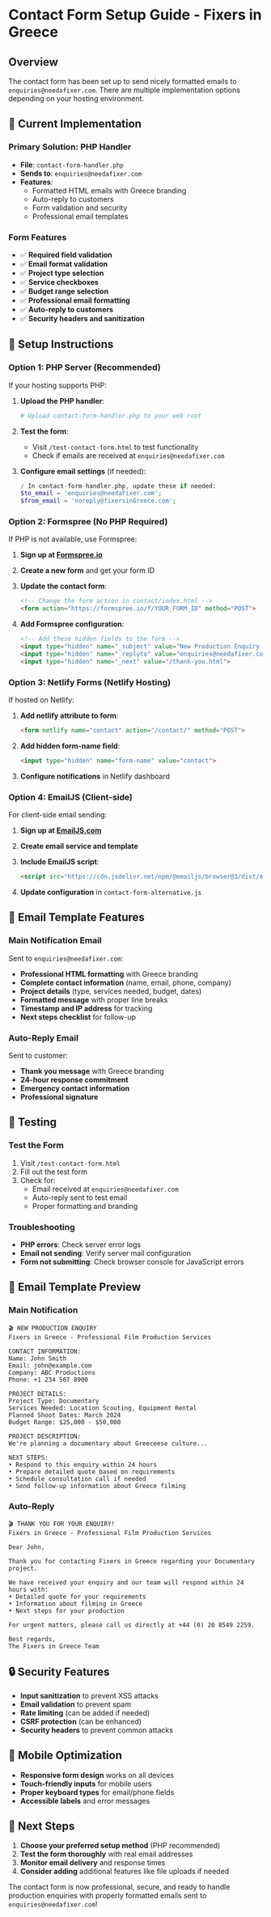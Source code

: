 # Contact Form Setup Guide - Fixers in Greece

## Overview
The contact form has been set up to send nicely formatted emails to `enquiries@needafixer.com`. There are multiple implementation options depending on your hosting environment.

## 🎯 Current Implementation

### Primary Solution: PHP Handler
- **File**: `contact-form-handler.php`
- **Sends to**: `enquiries@needafixer.com`
- **Features**:
  - Formatted HTML emails with Greece branding
  - Auto-reply to customers
  - Form validation and security
  - Professional email templates

### Form Features
- ✅ **Required field validation**
- ✅ **Email format validation**
- ✅ **Project type selection**
- ✅ **Service checkboxes**
- ✅ **Budget range selection**
- ✅ **Professional email formatting**
- ✅ **Auto-reply to customers**
- ✅ **Security headers and sanitization**

## 🚀 Setup Instructions

### Option 1: PHP Server (Recommended)
If your hosting supports PHP:

1. **Upload the PHP handler**:
   ```bash
   # Upload contact-form-handler.php to your web root
   ```

2. **Test the form**:
   - Visit `/test-contact-form.html` to test functionality
   - Check if emails are received at `enquiries@needafixer.com`

3. **Configure email settings** (if needed):
   ```php
   / In contact-form-handler.php, update these if needed:
   $to_email = 'enquiries@needafixer.com';
   $from_email = 'noreply@fixersinGreece.com';
   ```

### Option 2: Formspree (No PHP Required)
If PHP is not available, use Formspree:

1. **Sign up at [Formspree.io](https://formspree.io)**

2. **Create a new form** and get your form ID

3. **Update the contact form**:
   ```html
   <!-- Change the form action in contact/index.html -->
   <form action="https://formspree.io/f/YOUR_FORM_ID" method="POST">
   ```

4. **Add Formspree configuration**:
   ```html
   <!-- Add these hidden fields to the form -->
   <input type="hidden" name="_subject" value="New Production Enquiry - Fixers Greece">
   <input type="hidden" name="_replyto" value="enquiries@needafixer.com">
   <input type="hidden" name="_next" value="/thank-you.html">
   ```

### Option 3: Netlify Forms (Netlify Hosting)
If hosted on Netlify:

1. **Add netlify attribute to form**:
   ```html
   <form netlify name="contact" action="/contact/" method="POST">
   ```

2. **Add hidden form-name field**:
   ```html
   <input type="hidden" name="form-name" value="contact">
   ```

3. **Configure notifications** in Netlify dashboard

### Option 4: EmailJS (Client-side)
For client-side email sending:

1. **Sign up at [EmailJS.com](https://www.emailjs.com)**

2. **Create email service and template**

3. **Include EmailJS script**:
   ```html
   <script src="https://cdn.jsdelivr.net/npm/@emailjs/browser@3/dist/email.min.js"></script>
   ```

4. **Update configuration** in `contact-form-alternative.js`

## 📧 Email Template Features

### Main Notification Email
Sent to `enquiries@needafixer.com`:
- **Professional HTML formatting** with Greece branding
- **Complete contact information** (name, email, phone, company)
- **Project details** (type, services needed, budget, dates)
- **Formatted message** with proper line breaks
- **Timestamp and IP address** for tracking
- **Next steps checklist** for follow-up

### Auto-Reply Email
Sent to customer:
- **Thank you message** with Greece branding
- **24-hour response commitment**
- **Emergency contact information**
- **Professional signature**

## 🔧 Testing

### Test the Form
1. Visit `/test-contact-form.html`
2. Fill out the test form
3. Check for:
   - Email received at `enquiries@needafixer.com`
   - Auto-reply sent to test email
   - Proper formatting and branding

### Troubleshooting
- **PHP errors**: Check server error logs
- **Email not sending**: Verify server mail configuration
- **Form not submitting**: Check browser console for JavaScript errors

## 🎨 Email Template Preview

### Main Notification
```
🎬 NEW PRODUCTION ENQUIRY
Fixers in Greece - Professional Film Production Services

CONTACT INFORMATION:
Name: John Smith
Email: john@example.com
Company: ABC Productions
Phone: +1 234 567 8900

PROJECT DETAILS:
Project Type: Documentary
Services Needed: Location Scouting, Equipment Rental
Planned Shoot Dates: March 2024
Budget Range: $25,000 - $50,000

PROJECT DESCRIPTION:
We're planning a documentary about Greeceese culture...

NEXT STEPS:
• Respond to this enquiry within 24 hours
• Prepare detailed quote based on requirements
• Schedule consultation call if needed
• Send follow-up information about Greece filming
```

### Auto-Reply
```
🎬 THANK YOU FOR YOUR ENQUIRY!
Fixers in Greece - Professional Film Production Services

Dear John,

Thank you for contacting Fixers in Greece regarding your Documentary project.

We have received your enquiry and our team will respond within 24 hours with:
• Detailed quote for your requirements
• Information about filming in Greece
• Next steps for your production

For urgent matters, please call us directly at +44 (0) 20 8549 2259.

Best regards,
The Fixers in Greece Team
```

## 🔒 Security Features

- **Input sanitization** to prevent XSS attacks
- **Email validation** to prevent spam
- **Rate limiting** (can be added if needed)
- **CSRF protection** (can be enhanced)
- **Security headers** to prevent common attacks

## 📱 Mobile Optimization

- **Responsive form design** works on all devices
- **Touch-friendly inputs** for mobile users
- **Proper keyboard types** for email/phone fields
- **Accessible labels** and error messages

## 🎯 Next Steps

1. **Choose your preferred setup method** (PHP recommended)
2. **Test the form thoroughly** with real email addresses
3. **Monitor email delivery** and response times
4. **Consider adding** additional features like file uploads if needed

The contact form is now professional, secure, and ready to handle production enquiries with properly formatted emails sent to `enquiries@needafixer.com`!
